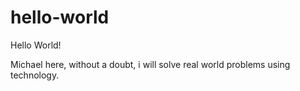 # hello-world

Hello World!

Michael here, without a doubt, i will solve real world problems using technology.
